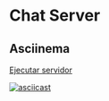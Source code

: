 # Chat Server

## Asciinema

[Ejecutar servidor](https://asciinema.org/a/cUxdhpMxDjpwNKYAGc3J4tQHx)

[![asciicast](https://asciinema.org/a/Omio8W2HeAAiWf7IUQMI1PJrB.svg)](https://asciinema.org/a/Omio8W2HeAAiWf7IUQMI1PJrB)
